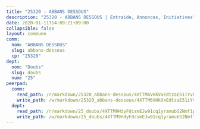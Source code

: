 ```yaml
---
title: "25320 - ABBANS DESSOUS"
description: "25320 - ABBANS DESSOUS | Entraide, Annonces, Initiatives"
date: 2020-01-11T14:09:21+09:00
collapsible: false
layout: commune
comm:
  nom: "ABBANS DESSOUS"
  slug: abbans-dessous
  cp: "25320"
dept:
  nom: "Doubs"
  slug: doubs
  num: "25"
peerpad:
  comm:
    read_path: /r/markdown/25320_abbans-dessous/4XTTM6VHkVxEdtzaE51iYvRenfWbXYoi9f5ooxRwn7MCQKWKq
    write_path: /w/markdown/25320_abbans-dessous/4XTTM6VHkVxEdtzaE51iYvRenfWbXYoi9f5ooxRwn7MCQKWKq-K3TgUa1kSiNoe7rArLzYXiP7FJQewBuEEC6W7wMf54mvfnMBah9HgxcJhCWPMmPBwXxP9dTMSDbpHbNVWRAqsLmvcPRWbQKMLp9Sxh7YDk2gZ6eztG4SJxLunRWZ1DSCm5h5g7FV
  dept:
    read_path: /r/markdown/25_doubs/4XTTM9HdyFdcsmEJw91cq1yramubS2Nmf1ps2s84xcMxY74Zv
    write_path: /w/markdown/25_doubs/4XTTM9HdyFdcsmEJw91cq1yramubS2Nmf1ps2s84xcMxY74Zv-K3TgURza6A4QY75MscA2g52nUX9tjMQaHW9mgBSgyRKNNp3M6gkaXA9iDDtpbSx22mTSZbQLYS1izbwsznz8e9u5BERCmGKxZ379xV2nAaDe1bGyxrjytc7G1EcbGtknRFYQ1Lxp
---
```


